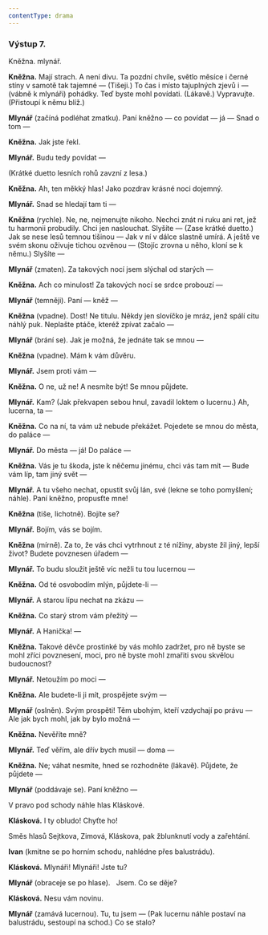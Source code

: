 ```yaml
---
contentType: drama
---
```


<section>

### Výstup 7.

Kněžna. mlynář.

**Kněžna.** Mají strach. A není divu. Ta pozdní chvíle, světlo měsíce i černé stíny v samotě tak tajemné — (Tišeji.) To čas i místo tajuplných zjevů i — (vábně k mlynáři) pohádky. Teď byste mohl povídati. (Lákavě.) Vypravujte. (Přistoupí k němu blíž.)

**Mlynář** (začíná podléhat zmatku). Paní kněžno — co povídat — já — Snad o tom —

**Kněžna.** Jak jste řekl.

**Mlynář.** Budu tedy povídat —

(Krátké duetto lesních rohů zavzní z lesa.)

**Kněžna.** Ah, ten měkký hlas! Jako pozdrav krásné noci dojemný.

**Mlynář.** Snad se hledají tam ti —

**Kněžna** (rychle). Ne, ne, nejmenujte nikoho. Nechci znát ni ruku ani ret, jež tu harmonii probudily. Chci jen naslouchat. Slyšíte — (Zase krátké duetto.) Jak se nese lesů temnou tišinou — Jak v ní v dálce slastně umírá. A ještě ve svém skonu oživuje tichou ozvěnou — (Stojíc zrovna u něho, kloní se k němu.) Slyšíte —

**Mlynář** (zmaten). Za takových nocí jsem slýchal od starých —

**Kněžna.** Ach co minulost! Za takových nocí se srdce probouzí —

**Mlynář** (temněji). Paní — kněž —

**Kněžna** (vpadne). Dost! Ne titulu. Někdy jen slovíčko je mráz, jenž spálí citu náhlý puk. Neplašte ptáče, kteréž zpívat začalo —

**Mlynář** (brání se). Jak je možná, že jednáte tak se mnou —

**Kněžna** (vpadne). Mám k vám důvěru.

**Mlynář.** Jsem proti vám —

**Kněžna.** O ne, už ne! A nesmíte být! Se mnou půjdete.

**Mlynář.** Kam? (Jak překvapen sebou hnul, zavadil loktem o lucernu.) Ah, lucerna, ta —

**Kněžna.** Co na ní, ta vám už nebude překážet. Pojedete se mnou do města, do paláce —

**Mlynář.** Do města — já! Do paláce —

**Kněžna.** Vás je tu škoda, jste k něčemu jinému, chci vás tam mít — Bude vám líp, tam jiný svět —

**Mlynář.** A tu všeho nechat, opustit svůj lán, své (lekne se toho pomyšlení; náhle). Paní kněžno, propusťte mne!

**Kněžna** (tiše, lichotně). Bojíte se?

**Mlynář.** Bojím, vás se bojím.

**Kněžna** (mírně). Za to, že vás chci vytrhnout z té nížiny, abyste žil jiný, lepší život? Budete povznesen úřadem —

**Mlynář.** To budu sloužit ještě víc nežli tu tou lucernou —

**Kněžna.** Od té osvobodím mlýn, půjdete-li — 

**Mlynář.** A starou lípu nechat na zkázu — 

**Kněžna.** Co starý strom vám přežitý — 

**Mlynář.** A Hanička! —

**Kněžna.** Takové děvče prostinké by vás mohlo zadržet, pro ně byste se mohl zříci povznesení, moci, pro ně byste mohl zmařiti svou skvělou budoucnost?

**Mlynář.** Netoužím po moci —

**Kněžna.** Ale budete-li ji mít, prospějete svým —

**Mlynář** (oslněn). Svým prospěti! Těm ubohým, kteří vzdychají po právu — Ale jak bych mohl, jak by bylo možná —

**Kněžna.** Nevěříte mně?

**Mlynář.** Teď věřím, ale dřív bych musil — doma — 

**Kněžna.** Ne; váhat nesmíte, hned se rozhodněte (lákavě). Půjdete, že půjdete —

**Mlynář** (poddávaje se). Paní kněžno —

V pravo pod schody náhle hlas Kláskové.

**Klásková.** I ty obludo! Chyťte ho!

Směs hlasů Sejtkova, Zimová, Kláskova, pak žblunknutí vody a zařehtání.

**Ivan** (kmitne se po horním schodu, nahlédne přes balustrádu).

**Klásková.** Mlynáři! Mlynáři! Jste tu?

**Mlynář** (obraceje se po hlase).   Jsem. Co se děje?

**Klásková.** Nesu vám novinu.

**Mlynář** (zamává lucernou). Tu, tu jsem — (Pak lucernu náhle postaví na balustrádu, sestoupí na schod.) Co se stalo?

</section>
